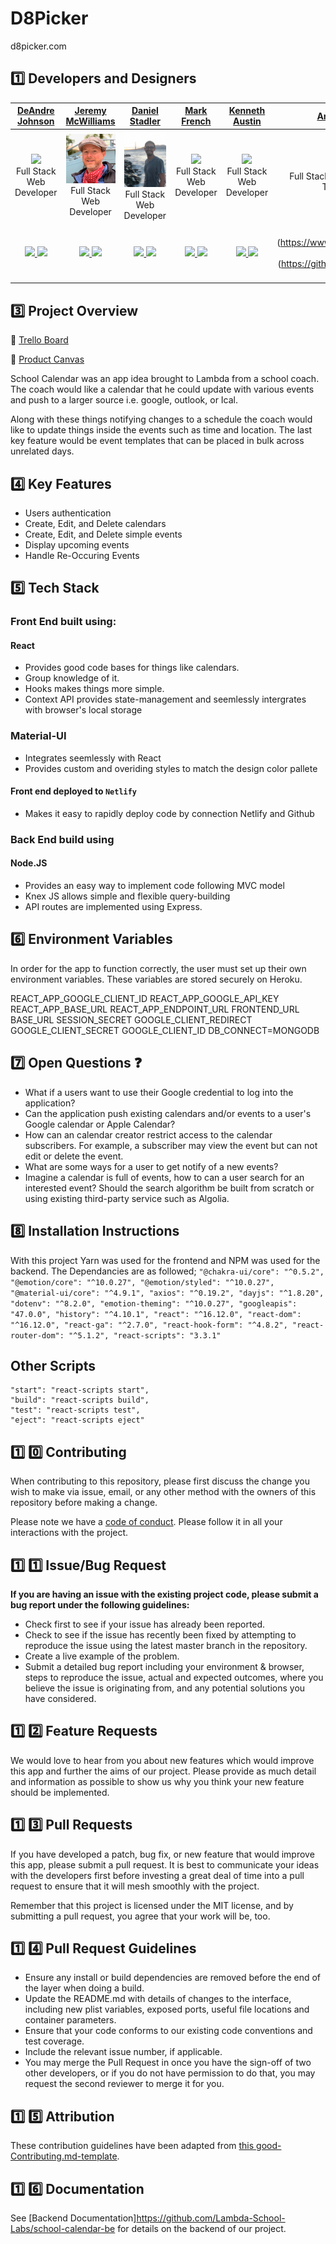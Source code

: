 # D8Picker
d8picker.com


## :one:  Developers and Designers

|  [DeAndre Johnson](https://github.com/drejohnson)  |  [Jeremy McWilliams](https://github.com/J2Macwilliams)  |  [Daniel Stadler](https://github.com/dstadz)  |  [Mark French](https://github.com/juarezfrench) | [Kenneth Austin](https://github.com/Kennethaustin)  |  [Andrew Ogle](https://github.com/andrewogle)  |
| :-------: | :---------: | :-------: | :--------: | :---------: | :---------: |
|    [<img src="./src/img/DeAndre.png" width = "200" />](https://github.com/drejohnson)        </br>Full Stack Web Developer            |    [<img src="./src/img/Jeremy.jpg" width = "200" />](https://github.com/J2Macwilliams)    </br>Full Stack Web Developer               |    [<img src="./src/img/Daniel.jpg" width = "200" />](https://github.com/dstadz)   </br>Full Stack Web Developer                   |    [<img src="./src/img/Mark.jpg" width = "200" />](https://github.com/juarezfrench)   </br>Full Stack Web Developer        |    [<img src="./src/img/Kenneth.jpg" width = "200" />](https://github.com/Kennethaustin)    </br>Full Stack Web Developer     |         [<img src="./src/img/Andrew.jpg" width = "200" />](https://github.com/andrewogle)    </br>Full Stack Web Developer /</br> Team Lead                              |
| [<img src="https://github.com/favicon.ico" width="15"> ](https://github.com/drejohnson)   [ <img src="https://static.licdn.com/sc/h/al2o9zrvru7aqj8e1x2rzsrca" width="15"> ](https://www.linkedin.com/in/deandrejohnson/) | [<img src="https://github.com/favicon.ico" width="15"> ](https://github.com/J2Macwilliams) [ <img src="https://static.licdn.com/sc/h/al2o9zrvru7aqj8e1x2rzsrca" width="15"> ](https://www.linkedin.com/in/jeremy-mcwilliams/) | [<img src="https://github.com/favicon.ico" width="15"> ](https://github.com/dstadz)  [ <img src="https://static.licdn.com/sc/h/al2o9zrvru7aqj8e1x2rzsrca" width="15"> ](https://www.linkedin.com/in/danstad/) | [<img src="https://github.com/favicon.ico" width="15"> ](https://github.com/juarezfrench)  [ <img src="https://static.licdn.com/sc/h/al2o9zrvru7aqj8e1x2rzsrca" width="15"> ](https://www.linkedin.com/in/mark-french-webdev/) | [<img src="https://github.com/favicon.ico" width="15"> ](https://github.com/KennethAustin)   [ <img src="https://static.licdn.com/sc/h/al2o9zrvru7aqj8e1x2rzsrca" width="15"> ](https://www.linkedin.com/in//) |  [<img src="https://github.com/favicon.ico" width="15"> ](https://github.com/KennethAustin)   [ <img src="https://static.licdn.com/sc/h/al2o9zrvru7aqj8e1x2rzsrca" width="15"> ](https://www.linkedin.com/in/[<img src="https://github.com/favicon.ico" width="15"> ](https://github.com/andrewogle)   [ <img src="https://static.licdn.com/sc/h/al2o9zrvru7aqj8e1x2rzsrca" width="15"> ](https://www.linkedin.com/in/andrew-ogle/) | /) | |

<!-- ~ DeAndre Johnson ~
![DeAndre](./src/img/DeAndre.png)
Github Handle: https://github.com/drejohnson

~ Jeremy McWilliams ~
![Jeremy](./src/img/Jeremy.jpg)
Github handle: https://github.com/J2Macwilliams

~ Daniel Stadler ~
![Daniel](./src/img/Daniel.jpg)
Github handle: https://github.com/dstadz

~ Mark French ~
![Mark](./src/img/Mark.jpg)
Github handle: https://github.com/juarezfrench

~ Kenneth Austin ~
![Kenneth](./src/img/Kenneth.jpg)
Github handle: https://github.com/Kennethaustin

~ Andrew Ogle ~
![Andrew](./src/img/Andrew.jpg)
Github handle: https://github.com/andrewogle -->
## :three: Project Overview

:memo: [Trello Board](https://https://trello.com/b/DsQe2Rf5/school-calendar-main)

:memo: [Product Canvas](https://www.notion.so/School-Calendar-4f6d59c69ed5456c9b78174ac6292e00)

School Calendar was an app idea brought to Lambda from a school coach. The coach would like a calendar that he could update with various events and push to a larger source i.e. google, outlook, or Ical.

Along with these things notifying changes to a schedule the coach would like to update things inside the events such as time and location. The last key feature would be event templates that can be placed in bulk across unrelated days.


## 4️⃣ Key Features

-    Users authentication
-    Create, Edit, and Delete calendars
-    Create, Edit, and Delete simple events
-    Display upcoming events
-    Handle Re-Occuring Events


## :five: Tech Stack

### Front End built using:

#### React

-    Provides good code bases for things like calendars.
-    Group knowledge of it.
-    Hooks makes things more simple.
-    Context API provides state-management and seemlessly intergrates with browser's local storage

### Material-UI

-   Integrates seemlessly with React
-   Provides custom and overiding styles to match the design color pallete

#### Front end deployed to `Netlify`

-   Makes it easy to rapidly deploy code by connection Netlify and Github

### Back End build using

#### Node.JS

-   Provides an easy way to implement code following MVC model
-   Knex JS allows simple and flexible query-building
-   API routes are implemented using Express.
  

## :six: Environment Variables

In order for the app to function correctly, the user must set up their own environment variables. These variables are stored securely on Heroku.

REACT_APP_GOOGLE_CLIENT_ID
REACT_APP_GOOGLE_API_KEY
REACT_APP_BASE_URL
REACT_APP_ENDPOINT_URL
FRONTEND_URL
BASE_URL
SESSION_SECRET 
GOOGLE_CLIENT_REDIRECT
GOOGLE_CLIENT_SECRET
GOOGLE_CLIENT_ID
DB_CONNECT=MONGODB

## :seven: Open Questions ❓

-   What if a users want to use their Google credential to log into the application?
-   Can the application push existing calendars and/or events to a user's Google calendar or Apple Calendar?
-   How can an calendar creator restrict access to the calendar subscribers.  For example, a subscriber may view the event but can not edit or delete the event.
-   What are some ways for a user to get notify of a new events?
-   Imagine a calendar is full of events, how to can a user search for an interested event? Should the search algorithm be built from scratch or using existing third-party service such as Algolia.


## :eight: Installation Instructions

With this project Yarn was used for the frontend and NPM was used for the backend. The Dependancies are as followed; ```"@chakra-ui/core": "^0.5.2",
  "@emotion/core": "^10.0.27", "@emotion/styled": "^10.0.27", "@material-ui/core": "^4.9.1", "axios": "^0.19.2", "dayjs": "^1.8.20", "dotenv": "^8.2.0", "emotion-theming": "^10.0.27", "googleapis": "47.0.0", "history": "^4.10.1", "react": "^16.12.0", "react-dom": "^16.12.0", "react-ga": "^2.7.0", "react-hook-form": "^4.8.2", "react-router-dom": "^5.1.2", "react-scripts": "3.3.1"```

## Other Scripts

    "start": "react-scripts start",
    "build": "react-scripts build",
    "test": "react-scripts test",
    "eject": "react-scripts eject"


## :one: :zero: Contributing

When contributing to this repository, please first discuss the change you wish to make via issue, email, or any other method with the owners of this repository before making a change.

Please note we have a [code of conduct](./CODE_OF_CONDUCT.md). Please follow it in all your interactions with the project.

## :one: :one: Issue/Bug Request
   
 **If you are having an issue with the existing project code, please submit a bug report under the following guidelines:**
 - Check first to see if your issue has already been reported.
 - Check to see if the issue has recently been fixed by attempting to reproduce the issue using the latest master branch in the repository.
 - Create a live example of the problem.
 - Submit a detailed bug report including your environment & browser, steps to reproduce the issue, actual and expected outcomes,  where you believe the issue is originating from, and any potential solutions you have considered.

## :one: :two: Feature Requests

We would love to hear from you about new features which would improve this app and further the aims of our project. Please provide as much detail and information as possible to show us why you think your new feature should be implemented.

## :one: :three: Pull Requests

If you have developed a patch, bug fix, or new feature that would improve this app, please submit a pull request. It is best to communicate your ideas with the developers first before investing a great deal of time into a pull request to ensure that it will mesh smoothly with the project.

Remember that this project is licensed under the MIT license, and by submitting a pull request, you agree that your work will be, too.

## :one: :four: Pull Request Guidelines

- Ensure any install or build dependencies are removed before the end of the layer when doing a build.
- Update the README.md with details of changes to the interface, including new plist variables, exposed ports, useful file locations and container parameters.
- Ensure that your code conforms to our existing code conventions and test coverage.
- Include the relevant issue number, if applicable.
- You may merge the Pull Request in once you have the sign-off of two other developers, or if you do not have permission to do that, you may request the second reviewer to merge it for you.

## :one: :five: Attribution

These contribution guidelines have been adapted from [this good-Contributing.md-template](https://gist.github.com/PurpleBooth/b24679402957c63ec426).

## :one: :six: Documentation

See [Backend Documentation]https://github.com/Lambda-School-Labs/school-calendar-be for details on the backend of our project.
